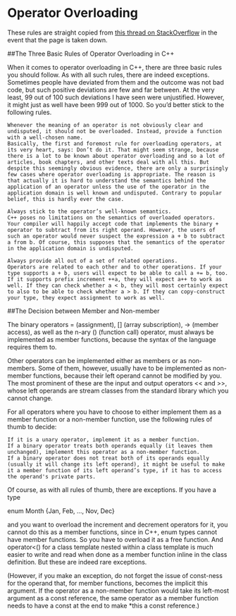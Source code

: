 # Operator Overloading
These rules are straight copied from [this thread on StackOverflow](https://stackoverflow.com/questions/4421706/what-are-the-basic-rules-and-idioms-for-operator-overloading) in the event that the page is taken down.

##The Three Basic Rules of Operator Overloading in C++

When it comes to operator overloading in C++, there are three basic rules you should follow. As with all such rules, there are indeed exceptions. Sometimes people have deviated from them and the outcome was not bad code, but such positive deviations are few and far between. At the very least, 99 out of 100 such deviations I have seen were unjustified. However, it might just as well have been 999 out of 1000. So you’d better stick to the following rules.

    Whenever the meaning of an operator is not obviously clear and undisputed, it should not be overloaded. Instead, provide a function with a well-chosen name.
    Basically, the first and foremost rule for overloading operators, at its very heart, says: Don’t do it. That might seem strange, because there is a lot to be known about operator overloading and so a lot of articles, book chapters, and other texts deal with all this. But despite this seemingly obvious evidence, there are only a surprisingly few cases where operator overloading is appropriate. The reason is that actually it is hard to understand the semantics behind the application of an operator unless the use of the operator in the application domain is well known and undisputed. Contrary to popular belief, this is hardly ever the case.

    Always stick to the operator’s well-known semantics.
    C++ poses no limitations on the semantics of overloaded operators. Your compiler will happily accept code that implements the binary + operator to subtract from its right operand. However, the users of such an operator would never suspect the expression a + b to subtract a from b. Of course, this supposes that the semantics of the operator in the application domain is undisputed.

    Always provide all out of a set of related operations.
    Operators are related to each other and to other operations. If your type supports a + b, users will expect to be able to call a += b, too. If it supports prefix increment ++a, they will expect a++ to work as well. If they can check whether a < b, they will most certainly expect to also to be able to check whether a > b. If they can copy-construct your type, they expect assignment to work as well.

##The Decision between Member and Non-member

The binary operators = (assignment), [] (array subscription), -> (member access), as well as the n-ary () (function call) operator, must always be implemented as member functions, because the syntax of the language requires them to.

Other operators can be implemented either as members or as non-members. Some of them, however, usually have to be implemented as non-member functions, because their left operand cannot be modified by you. The most prominent of these are the input and output operators << and >>, whose left operands are stream classes from the standard library which you cannot change.

For all operators where you have to choose to either implement them as a member function or a non-member function, use the following rules of thumb to decide:

    If it is a unary operator, implement it as a member function.
    If a binary operator treats both operands equally (it leaves them unchanged), implement this operator as a non-member function.
    If a binary operator does not treat both of its operands equally (usually it will change its left operand), it might be useful to make it a member function of its left operand’s type, if it has to access the operand's private parts.

Of course, as with all rules of thumb, there are exceptions. If you have a type

enum Month {Jan, Feb, ..., Nov, Dec}

and you want to overload the increment and decrement operators for it, you cannot do this as a member functions, since in C++, enum types cannot have member functions. So you have to overload it as a free function. And operator<() for a class template nested within a class template is much easier to write and read when done as a member function inline in the class definition. But these are indeed rare exceptions.

(However, if you make an exception, do not forget the issue of const-ness for the operand that, for member functions, becomes the implicit this argument. If the operator as a non-member function would take its left-most argument as a const reference, the same operator as a member function needs to have a const at the end to make *this a const reference.)